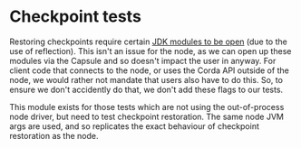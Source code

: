 # Checkpoint tests

Restoring checkpoints require certain [JDK modules to be open](../node/capsule/src/main/resources/node-jvm-args.txt) (due to the use of
reflection). This isn't an issue for the node, as we can open up these modules via the Capsule and so doesn't impact the user in anyway. For
client code that connects to the node, or uses the Corda API outside of the node, we would rather not mandate that users also have to do
this. So, to ensure we don't accidently do that, we don't add these flags to our tests.

This module exists for those tests which are not using the out-of-process node driver, but need to test checkpoint restoration. The same
node JVM args are used, and so replicates the exact behaviour of checkpoint restoration as the node.
